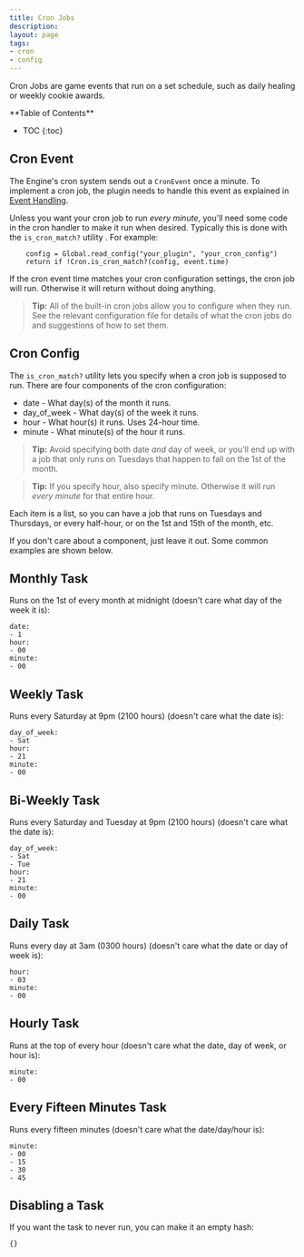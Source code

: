 ```yaml
---
title: Cron Jobs
description:
layout: page
tags: 
- cron
- config
---
```


Cron Jobs are game events that run on a set schedule, such as daily healing or weekly cookie awards. 

<div id="inline_toc" markdown="1">
**Table of Contents**

* TOC
{:toc}
</div>

## Cron Event

The Engine's cron system sends out a `CronEvent` once a minute.  To implement a cron job, the plugin needs to handle this event as explained in [Event Handling](/tutorials/code/events).  

Unless you want your cron job to run *every minute*, you'll need some code in the cron handler to make it run when desired.   Typically this is done with the `is_cron_match?` utility .  For example:

        config = Global.read_config("your_plugin", "your_cron_config")
        return if !Cron.is_cron_match?(config, event.time)

If the cron event time matches your cron configuration settings, the cron job will run.  Otherwise it will return without doing anything.

> <i class="fa fa-info-circle"></i> **Tip:** All of the built-in cron jobs allow you to configure when they run.  See the relevant configuration file for details of what the cron jobs do and suggestions of how to set them.

 
## Cron Config

The `is_cron_match?` utility lets you specify when a cron job is supposed to run.  There are four components of the cron configuration:

* date - What day(s) of the month it runs. 
* day\_of\_week - What day(s) of the week it runs.  
* hour - What hour(s) it runs.  Uses 24-hour time.
* minute - What minute(s) of the hour it runs.

> <i class="fa fa-info-circle"></i> **Tip:** Avoid specifying both date *and* day of week, or you'll end up with a job that only runs on Tuesdays that happen to fall on the 1st of the month.

> <i class="fa fa-info-circle"></i> **Tip:** If you specify hour, also specify minute.  Otherwise it will run *every minute* for that entire hour.

Each item is a list, so you can have a job that runs on Tuesdays and Thursdays, or every half-hour, or on the 1st and 15th of the month, etc.

If you don't care about a component, just leave it out.  Some common examples are shown below.

## Monthly Task

Runs on the 1st of every month at midnight (doesn't care what day of the week it is):

    date: 
    - 1
    hour: 
    - 00
    minute: 
    - 00

## Weekly Task

Runs every Saturday at 9pm (2100 hours) (doesn't care what the date is):

    day_of_week: 
    - Sat
    hour: 
    - 21
    minute: 
    - 00

## Bi-Weekly Task

Runs every Saturday and Tuesday at 9pm (2100 hours) (doesn't care what the date is):

    day_of_week: 
    - Sat
    - Tue
    hour: 
    - 21
    minute: 
    - 00

## Daily Task

Runs every day at 3am (0300 hours) (doesn't care what the date or day of week is):

    hour: 
    - 03
    minute: 
    - 00

## Hourly Task

Runs at the top of every hour (doesn't care what the date, day of week, or hour is):

    minute: 
    - 00

## Every Fifteen Minutes Task

Runs every fifteen minutes (doesn't care what the date/day/hour is):

    minute: 
    - 00
    - 15
    - 30
    - 45

## Disabling a Task

If you want the task to never run, you can make it an empty hash:

    {}

